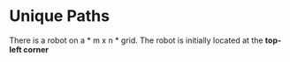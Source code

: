 # Unique Paths

There is a robot on a * m x n * grid. The robot is initially located at the **top-left corner**
